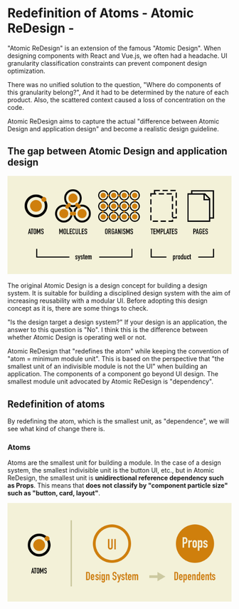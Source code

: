 # Redefinition of Atoms - Atomic ReDesign -

"Atomic ReDesign" is an extension of the famous "Atomic Design". When designing components with React and Vue.js, we often had a headache. UI granularity classification constraints can prevent component design optimization.

There was no unified solution to the question, "Where do components of this granularity belong?", And it had to be determined by the nature of each product. Also, the scattered context caused a loss of concentration on the code.

Atomic ReDesign aims to capture the actual "difference between Atomic Design and application design" and become a realistic design guideline.

## The gap between Atomic Design and application design

![01-atomic-design](assets/01-atomic-design.png)

The original Atomic Design is a design concept for building a design system. It is suitable for building a disciplined design system with the aim of increasing reusability with a modular UI. Before adopting this design concept as it is, there are some things to check.

"Is the design target a design system?"
If your design is an application, the answer to this question is "No". I think this is the difference between whether Atomic Design is operating well or not.

Atomic ReDesign that "redefines the atom" while keeping the convention of "atom = minimum module unit". This is based on the perspective that "the smallest unit of an indivisible module is not the UI" when building an application. The components of a component go beyond UI design. The smallest module unit advocated by Atomic ReDesign is "dependency".

## Redefinition of atoms

By redefining the atom, which is the smallest unit, as "dependence", we will see what kind of change there is.

### Atoms

Atoms are the smallest unit for building a module. In the case of a design system, the smallest indivisible unit is the button UI, etc., but in Atomic ReDesign, the smallest unit is **unidirectional reference dependency such as Props**. This means that **does not classify by "component particle size" such as "button, card, layout"**.

![02-atoms](assets/02-atoms.png)
